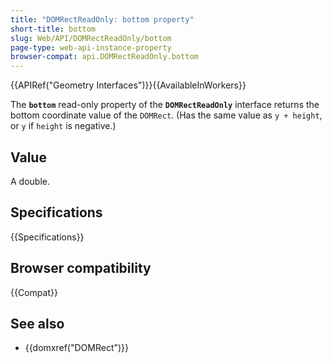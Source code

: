 ```yaml
---
title: "DOMRectReadOnly: bottom property"
short-title: bottom
slug: Web/API/DOMRectReadOnly/bottom
page-type: web-api-instance-property
browser-compat: api.DOMRectReadOnly.bottom
---
```


{{APIRef("Geometry Interfaces")}}{{AvailableInWorkers}}

The **`bottom`** read-only property of the **`DOMRectReadOnly`** interface returns the bottom coordinate value of the `DOMRect`. (Has the same value as `y + height`, or `y` if `height` is negative.)

## Value

A double.

## Specifications

{{Specifications}}

## Browser compatibility

{{Compat}}

## See also

- {{domxref("DOMRect")}}
